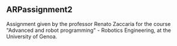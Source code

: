 ## ARPassignment2
Assignment given by the professor Renato Zaccaria for the course "Advanced and robot programming" - Robotics Engineering, at the University of Genoa.


